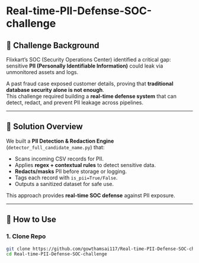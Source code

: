 # Real-time-PII-Defense-SOC-challenge  

## 📌 Challenge Background  
Flixkart’s SOC (Security Operations Center) identified a critical gap: sensitive **PII (Personally Identifiable Information)** could leak via unmonitored assets and logs.  

A past fraud case exposed customer details, proving that **traditional database security alone is not enough**.  
This challenge required building a **real-time defense system** that can detect, redact, and prevent PII leakage across pipelines.  

---

## 🎯 Solution Overview  

We built a **PII Detection & Redaction Engine** (`detector_full_candidate_name.py`) that:  
- Scans incoming CSV records for PII.  
- Applies **regex + contextual rules** to detect sensitive data.  
- **Redacts/masks** PII before storage or logging.  
- Tags each record with `is_pii=True/False`.  
- Outputs a sanitized dataset for safe use.  

This approach provides **real-time SOC defense** against PII exposure.  

---

## 🚀 How to Use  

### 1. Clone Repo  
```bash
git clone https://github.com/gowthamsai117/Real-time-PII-Defense-SOC-challenge
cd Real-time-PII-Defense-SOC-challenge
